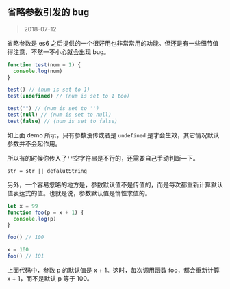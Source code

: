 ## 省略参数引发的 bug

> 2018-07-12

省略参数是 es6 之后提供的一个很好用也非常常用的功能。但还是有一些细节值得注意，不然一不小心就会出现 bug。

```js
function test(num = 1) {
  console.log(num)
}

test() // (num is set to 1)
test(undefined) // (num is set to 1 too)

test("") // (num is set to '')
test(null) // (num is set to null)
test(false) // (num is set to false)
```

如上面 demo 所示，只有参数没传或者是 `undefined` 是才会生效，其它情况默认参数并不会起作用。

所以有的时候你传入了`''`空字符串是不行的，还需要自己手动判断一下。

`str = str || defalutString`

另外，一个容易忽略的地方是，参数默认值不是传值的，而是每次都重新计算默认值表达式的值。也就是说，参数默认值是惰性求值的。

```js
let x = 99
function foo(p = x + 1) {
  console.log(p)
}

foo() // 100

x = 100
foo() // 101
```

上面代码中，参数 p 的默认值是 x + 1。这时，每次调用函数 foo，都会重新计算 x + 1，而不是默认 p 等于 100。
